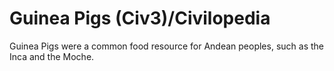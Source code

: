 # Guinea Pigs (Civ3)/Civilopedia

Guinea Pigs were a common food resource for Andean peoples, such as the Inca and the Moche.